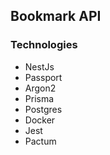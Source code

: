 ## Bookmark API

### Technologies
- NestJs
- Passport
- Argon2 
- Prisma
- Postgres
- Docker
- Jest
- Pactum
